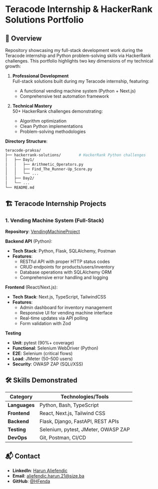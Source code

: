 # Teracode Internship & HackerRank Solutions Portfolio

## 📌 Overview
Repository showcasing my full-stack development work during the Teracode internship and Python problem-solving skills via HackerRank challenges.
This portfolio highlights two key dimensions of my technical growth:

1. **Professional Development**  
   Full-stack solutions built during my Teracode internship, featuring:  
   - A functional vending machine system (Python + Next.js)  
   - Comprehensive test automation framework  

2. **Technical Mastery**  
   50+ HackerRank challenges demonstrating:  
   - Algorithm optimization  
   - Clean Python implementations  
   - Problem-solving methodologies
      
**Directory Structure**:
```bash
teracode-praksa/  
├── hackerrank-solutions/        # HackerRank Python challenges  
│   ├── Day1/  
│   │   ├── Arithmetic_Operators.py  
│   │   ├── Find_The_Runner-Up_Score.py  
│   │   └── ...  
│   ├── Day2/  
│   └── ...  
└── README.md  
```

## 🏗️ Teracode Internship Projects

### 1. Vending Machine System (Full-Stack)
**Repository**: [VendingMachineProject](https://github.com/HFenda/VendingMachineProject)

**Backend API** (Python):
- **Tech Stack**: Python, Flask, SQLAlchemy, Postman
- **Features**:
  - RESTful API with proper HTTP status codes
  - CRUD endpoints for products/users/inventory
  - Database operations with SQLAlchemy ORM
  - Comprehensive error handling and logging

**Frontend** (React/Next.js):
- **Tech Stack**: Next.js, TypeScript, TailwindCSS
- **Features**:
  - Admin dashboard for inventory management
  - Responsive UI for vending machine interface
  - Real-time updates via API polling
  - Form validation with Zod

**Testing**
- **Unit**: pytest (90%+ coverage)
- **Functional**: Selenium WebDriver (Python)
- **E2E**: Selenium (critical flows)
- **Load**: JMeter (50–500 users)
- **Security**: OWASP ZAP (SQLi/XSS)


## 🛠️ Skills Demonstrated

| Category       | Technologies/Tools               |
|----------------|----------------------------------|
| **Languages**  | Python, Bash, TypeScript         |
| **Frontend**   | React, Next.js, Tailwind CSS     |
| **Backend**    | Flask, Django, FastAPI, REST APIs|
| **Testing**    | Selenium, pytest, JMeter, OWASP ZAP |
| **DevOps**     | Git, Postman, CI/CD              |

## 📬 Contact

- **LinkedIn**: [Harun Aliefendic](https://www.linkedin.com/in/harun-aliefendic/)
- **Email**: aliefendic.harun.21@size.ba
- **GitHub**: [@HFenda](https://github.com/HFenda)

